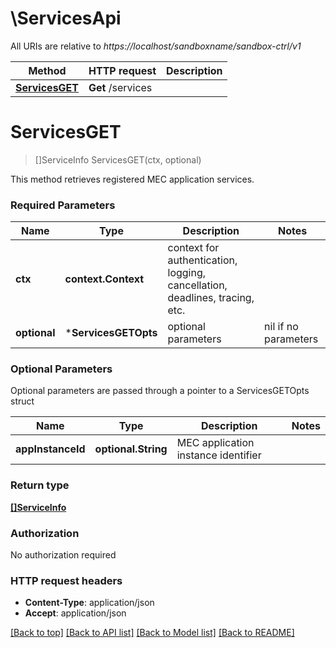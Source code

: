 # \ServicesApi

All URIs are relative to *https://localhost/sandboxname/sandbox-ctrl/v1*

Method | HTTP request | Description
------------- | ------------- | -------------
[**ServicesGET**](ServicesApi.md#ServicesGET) | **Get** /services | 


# **ServicesGET**
> []ServiceInfo ServicesGET(ctx, optional)


This method retrieves registered MEC application services.

### Required Parameters

Name | Type | Description  | Notes
------------- | ------------- | ------------- | -------------
 **ctx** | **context.Context** | context for authentication, logging, cancellation, deadlines, tracing, etc.
 **optional** | ***ServicesGETOpts** | optional parameters | nil if no parameters

### Optional Parameters
Optional parameters are passed through a pointer to a ServicesGETOpts struct

Name | Type | Description  | Notes
------------- | ------------- | ------------- | -------------
 **appInstanceId** | **optional.String**| MEC application instance identifier | 

### Return type

[**[]ServiceInfo**](ServiceInfo.md)

### Authorization

No authorization required

### HTTP request headers

 - **Content-Type**: application/json
 - **Accept**: application/json

[[Back to top]](#) [[Back to API list]](../README.md#documentation-for-api-endpoints) [[Back to Model list]](../README.md#documentation-for-models) [[Back to README]](../README.md)


